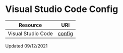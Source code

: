 # Visual Studio Code Config

|Resource|URI|
|:-:|:-:|
|Visual Studio Code|[config](https://github.com/mezdelex/VSCodeConfig/blob/main/settings.json)|

Updated 09/12/2021
